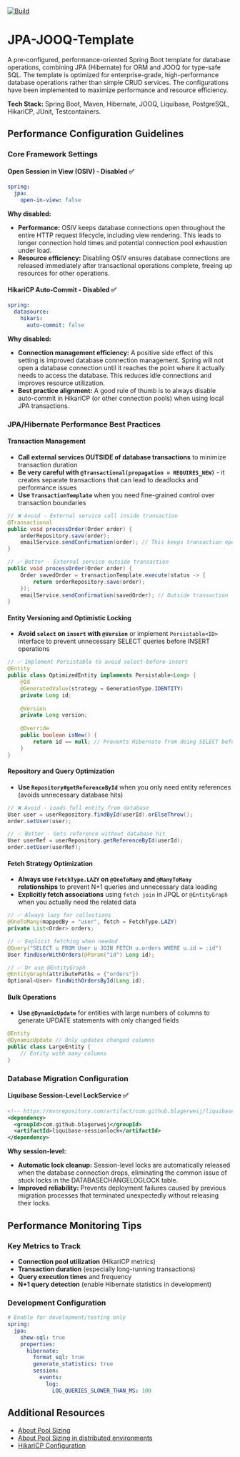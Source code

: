 [![Build](https://github.com/OlegCheban/JPA-JOOQ-Template/actions/workflows/mvn.yml/badge.svg)](https://github.com/OlegCheban/JPA-JOOQ-Template/actions/workflows/mvn.yml)

# JPA-JOOQ-Template

A pre-configured, performance-oriented Spring Boot template for database operations, combining JPA (Hibernate) for ORM and JOOQ for type-safe SQL. The template is optimized for enterprise-grade, high-performance database operations rather than simple CRUD services. The configurations have been implemented to maximize performance and resource efficiency.

**Tech Stack:** Spring Boot, Maven, Hibernate, JOOQ, Liquibase, PostgreSQL, HikariCP, JUnit, Testcontainers.

## Performance Configuration Guidelines

### Core Framework Settings

#### Open Session in View (OSIV) - Disabled ✅
```yaml
spring:
  jpa:
    open-in-view: false
```
**Why disabled:**
- **Performance:** OSIV keeps database connections open throughout the entire HTTP request lifecycle, including view rendering. This leads to longer connection hold times and potential connection pool exhaustion under load.
- **Resource efficiency:** Disabling OSIV ensures database connections are released immediately after transactional operations complete, freeing up resources for other operations.

#### HikariCP Auto-Commit - Disabled ✅
```yaml
spring:
  datasource:
    hikari:
      auto-commit: false
```
**Why disabled:**
- **Connection management efficiency:** A positive side effect of this setting is improved database connection management. Spring will not open a database connection until it reaches the point where it actually needs to access the database. This reduces idle connections and improves resource utilization.
- **Best practice alignment:** A good rule of thumb is to always disable auto-commit in HikariCP (or other connection pools) when using local JPA transactions.

### JPA/Hibernate Performance Best Practices

#### Transaction Management
- **Call external services OUTSIDE of database transactions** to minimize transaction duration
- **Be very careful with `@Transactional(propagation = REQUIRES_NEW)`** - it creates separate transactions that can lead to deadlocks and performance issues
- **Use `TransactionTemplate`** when you need fine-grained control over transaction boundaries

```java
// ❌ Avoid - External service call inside transaction
@Transactional
public void processOrder(Order order) {
    orderRepository.save(order);
    emailService.sendConfirmation(order); // This keeps transaction open!
}

// ✅ Better - External service outside transaction
public void processOrder(Order order) {
    Order savedOrder = transactionTemplate.execute(status -> {
        return orderRepository.save(order);
    });
    emailService.sendConfirmation(savedOrder); // Outside transaction
}
```

#### Entity Versioning and Optimistic Locking
- **Avoid `select` on `insert` with `@Version`** or implement `Persistable<ID>` interface to prevent unnecessary SELECT queries before INSERT operations

```java
// ✅ Implement Persistable to avoid select-before-insert
@Entity
public class OptimizedEntity implements Persistable<Long> {
    @Id
    @GeneratedValue(strategy = GenerationType.IDENTITY)
    private Long id;
    
    @Version
    private Long version;
    
    @Override
    public boolean isNew() {
        return id == null; // Prevents Hibernate from doing SELECT before INSERT
    }
}
```

#### Repository and Query Optimization
- **Use `Repository#getReferenceById`** when you only need entity references (avoids unnecessary database hits)

```java
// ❌ Avoid - Loads full entity from database
User user = userRepository.findById(userId).orElseThrow();
order.setUser(user);

// ✅ Better - Gets reference without database hit
User userRef = userRepository.getReferenceById(userId);
order.setUser(userRef);
```

#### Fetch Strategy Optimization
- **Always use `FetchType.LAZY` on `@OneToMany` and `@ManyToMany` relationships** to prevent N+1 queries and unnecessary data loading
- **Explicitly fetch associations** using `fetch join` in JPQL or `@EntityGraph` when you actually need the related data

```java
// ✅ Always lazy for collections
@OneToMany(mappedBy = "user", fetch = FetchType.LAZY)
private List<Order> orders;

// ✅ Explicit fetching when needed
@Query("SELECT u FROM User u JOIN FETCH u.orders WHERE u.id = :id")
User findUserWithOrders(@Param("id") Long id);

// ✅ Or use @EntityGraph
@EntityGraph(attributePaths = {"orders"})
Optional<User> findWithOrdersById(Long id);
```

#### Bulk Operations
- **Use `@DynamicUpdate`** for entities with large numbers of columns to generate UPDATE statements with only changed fields

```java
@Entity
@DynamicUpdate // Only updates changed columns
public class LargeEntity {
    // Entity with many columns
}
```

### Database Migration Configuration

#### Liquibase Session-Level LockService ✅
```xml
<!-- https://mvnrepository.com/artifact/com.github.blagerweij/liquibase-sessionlock -->
<dependency>
  <groupId>com.github.blagerweij</groupId>
  <artifactId>liquibase-sessionlock</artifactId>
</dependency>
```
**Why session-level:**
- **Automatic lock cleanup:** Session-level locks are automatically released when the database connection drops, eliminating the common issue of stuck locks in the DATABASECHANGELOGLOCK table.
- **Improved reliability:** Prevents deployment failures caused by previous migration processes that terminated unexpectedly without releasing their locks.

## Performance Monitoring Tips

### Key Metrics to Track
- **Connection pool utilization** (HikariCP metrics)
- **Transaction duration** (especially long-running transactions)
- **Query execution times** and frequency
- **N+1 query detection** (enable Hibernate statistics in development)

### Development Configuration
```yaml
# Enable for development/testing only
spring:
  jpa:
    show-sql: true
    properties:
      hibernate:
        format_sql: true
        generate_statistics: true
        session:
          events:
            log:
              LOG_QUERIES_SLOWER_THAN_MS: 100
```

## Additional Resources

- [About Pool Sizing](https://github.com/brettwooldridge/HikariCP/wiki/About-Pool-Sizing)
- [About Pool Sizing in distributed environments](https://github.com/brettwooldridge/HikariCP/issues/1023)
- [HikariCP Configuration](https://github.com/brettwooldridge/HikariCP#gear-configuration-knobs-baby)